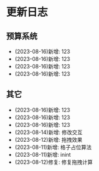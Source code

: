 # 更新日志
## 预算系统
- (2023-08-16)新增: 123 
- (2023-08-16)新增: 123 
- (2023-08-16)新增: 123 
- (2023-08-16)新增: 123 
## 其它
- (2023-08-16)新增: 123 
- (2023-08-16)新增: 123 
- (2023-08-16)新增: 123 
- (2023-08-14)新增: 修改交互 
- (2023-08-12)新增: 拖拽效果 
- (2023-08-11)新增: 格子占位算法 
- (2023-08-11)新增: inint 
- (2023-08-12)修复: 修复拖拽计算 
